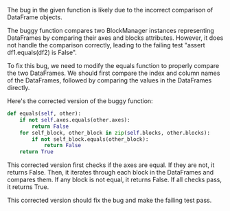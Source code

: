 The bug in the given function is likely due to the incorrect comparison of DataFrame objects.

The buggy function compares two BlockManager instances representing DataFrames by comparing their axes and blocks attributes. However, it does not handle the comparison correctly, leading to the failing test "assert df1.equals(df2) is False".

To fix this bug, we need to modify the equals function to properly compare the two DataFrames. We should first compare the index and column names of the DataFrames, followed by comparing the values in the DataFrames directly.

Here's the corrected version of the buggy function:

```python
def equals(self, other):
    if not self.axes.equals(other.axes):
        return False
    for self_block, other_block in zip(self.blocks, other.blocks):
        if not self_block.equals(other_block):
            return False
    return True
```

This corrected version first checks if the axes are equal. If they are not, it returns False. Then, it iterates through each block in the DataFrames and compares them. If any block is not equal, it returns False. If all checks pass, it returns True.

This corrected version should fix the bug and make the failing test pass.